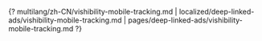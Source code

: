 {? multilang/zh-CN/vishibility-mobile-tracking.md | localized/deep-linked-ads/vishibility-mobile-tracking.md | pages/deep-linked-ads/vishibility-mobile-tracking.md ?}
